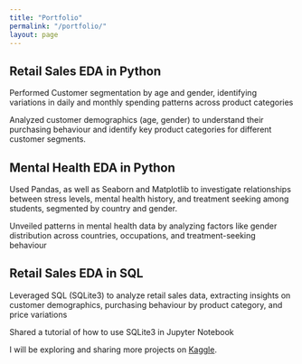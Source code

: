```yaml
---
title: "Portfolio"
permalink: "/portfolio/"
layout: page
---
```


## Retail Sales EDA in Python

Performed Customer segmentation by age and gender, identifying variations in daily and monthly spending patterns across product categories 

Analyzed customer demographics (age, gender) to understand their purchasing behaviour and identify key product categories for different customer segments.

## Mental Health EDA in Python

Used Pandas, as well as Seaborn and Matplotlib to investigate relationships between stress levels, mental health history, and treatment seeking among students, segmented by country and gender. 

Unveiled patterns in mental health data by analyzing factors like gender distribution across countries, occupations, and treatment-seeking behaviour 

## Retail Sales EDA in SQL

Leveraged SQL (SQLite3) to analyze retail sales data, extracting insights on customer demographics, purchasing behaviour by product category, and price variations 

Shared a tutorial of how to use SQLite3 in Jupyter Notebook

I will be exploring and sharing more projects on [Kaggle](https://www.kaggle.com/wilfridawere/code).
